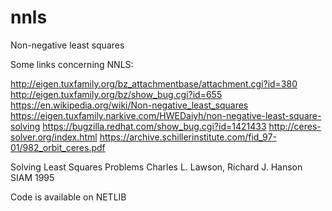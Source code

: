 # nnls
Non-negative least squares

Some links concerning NNLS:

http://eigen.tuxfamily.org/bz_attachmentbase/attachment.cgi?id=380
http://eigen.tuxfamily.org/bz/show_bug.cgi?id=655
https://en.wikipedia.org/wiki/Non-negative_least_squares
https://eigen.tuxfamily.narkive.com/HWEDaiyh/non-negative-least-square-solving
https://bugzilla.redhat.com/show_bug.cgi?id=1421433
http://ceres-solver.org/index.html
https://archive.schillerinstitute.com/fid_97-01/982_orbit_ceres.pdf

Solving Least Squares Problems
Charles L. Lawson, Richard J. Hanson
SIAM 1995

Code is available on NETLIB
